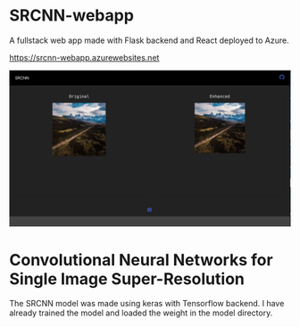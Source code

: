 # SRCNN-webapp

A fullstack web app made with Flask backend and React deployed to Azure.

https://srcnn-webapp.azurewebsites.net

![alt text](https://github.com/khabiirk/SRCNN-webapp/blob/main/Webapp.png?raw=true)

# Convolutional Neural Networks for Single Image Super-Resolution

The SRCNN model was made using keras with Tensorflow backend. I have already trained the model and loaded the weight in the model directory. 
